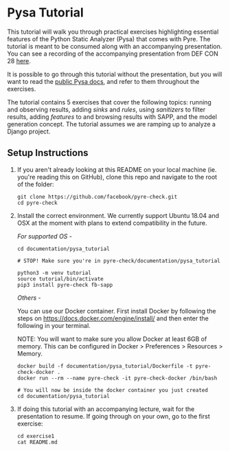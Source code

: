 # Pysa Tutorial

This tutorial will walk you through practical exercises highlighting essential
features of the Python Static Analyzer (Pysa) that comes with Pyre. The tutorial
is meant to be consumed along with an accompanying presentation. You can see a
recording of the accompanying presentation from DEF CON 28
[here](https://www.youtube.com/watch?v=8I3zlvtpOww).

It is possible to go through this tutorial without the presentation, but you
will want to read the [public Pysa
docs](https://pyre-check.org/docs/pysa-basics.html), and refer to them
throughout the exercises.

The tutorial contains 5 exercises that cover the following topics: running and
observing results, adding _sinks_ and _rules_, using _sanitizers_ to filter
results, adding _features_ to and browsing results with SAPP, and the model
generation concept. The tutorial assumes we are ramping up to analyze a Django
project.

## Setup Instructions

1. If you aren't already looking at this README on your local machine (ie. you're
   reading this on GitHub), clone this repo and navigate to the root of the folder:

   ```
   git clone https://github.com/facebook/pyre-check.git
   cd pyre-check
   ```

2. Install the correct environment. We currently support Ubuntu 18.04 and OSX at
   the moment with plans to extend compatibility in the future.

      *For supported OS* -
      ```
      cd documentation/pysa_tutorial

      # STOP! Make sure you're in pyre-check/documentation/pysa_tutorial

      python3 -m venv tutorial
      source tutorial/bin/activate
      pip3 install pyre-check fb-sapp
      ```

      *Others* -

      You can use our Docker container. First install Docker by following the steps
      on https://docs.docker.com/engine/install/ and then enter the following in
      your terminal.

      NOTE: You will want to make sure you allow Docker at least 6GB of memory.
      This can be configured in Docker > Preferences > Resources > Memory.

      ```
      docker build -f documentation/pysa_tutorial/Dockerfile -t pyre-check-docker .
      docker run --rm --name pyre-check -it pyre-check-docker /bin/bash

      # You will now be inside the docker container you just created
      cd documentation/pysa_tutorial
      ```

3. If doing this tutorial with an accompanying lecture, wait for the
   presentation to resume. If going through on your own, go to the first
   exercise:

   ```
   cd exercise1
   cat README.md
   ```
